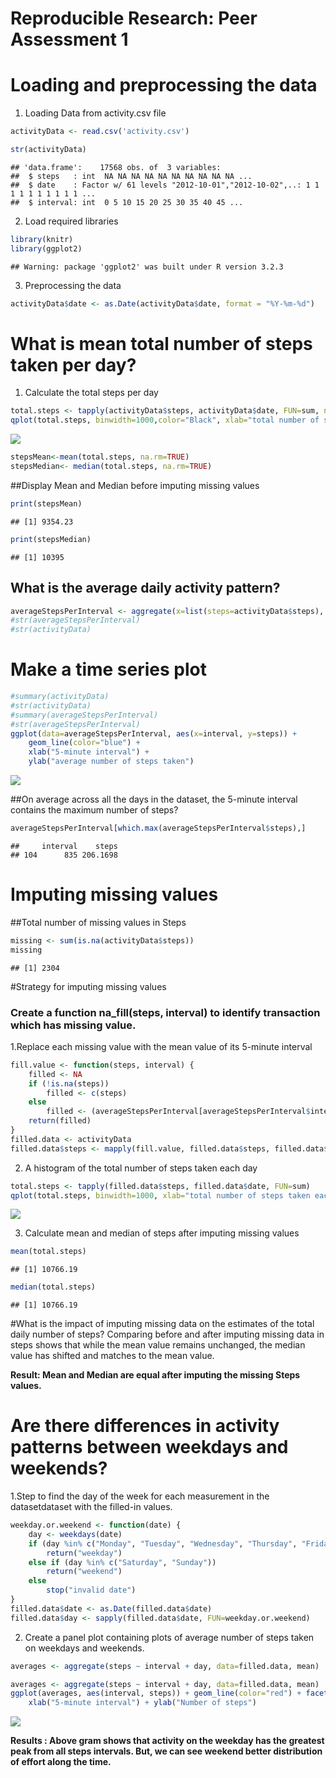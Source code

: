 # Reproducible Research: Peer Assessment 1


# Loading and preprocessing the data





1. Loading Data from activity.csv file


```r
activityData <- read.csv('activity.csv')

str(activityData)
```

```
## 'data.frame':	17568 obs. of  3 variables:
##  $ steps   : int  NA NA NA NA NA NA NA NA NA NA ...
##  $ date    : Factor w/ 61 levels "2012-10-01","2012-10-02",..: 1 1 1 1 1 1 1 1 1 1 ...
##  $ interval: int  0 5 10 15 20 25 30 35 40 45 ...
```

2. Load required libraries


```r
library(knitr)
library(ggplot2)
```

```
## Warning: package 'ggplot2' was built under R version 3.2.3
```


3. Preprocessing the data

```r
activityData$date <- as.Date(activityData$date, format = "%Y-%m-%d")
```


# What is mean total number of steps taken per day?

1. Calculate the total steps per day

```r
total.steps <- tapply(activityData$steps, activityData$date, FUN=sum, na.rm=TRUE)
qplot(total.steps, binwidth=1000,color="Black", xlab="total number of steps taken each day")
```

![](PA1_template_files/figure-html/unnamed-chunk-4-1.png)

```r
stepsMean<-mean(total.steps, na.rm=TRUE)
stepsMedian<- median(total.steps, na.rm=TRUE)
```

##Display Mean and Median before imputing missing values


```r
print(stepsMean)
```

```
## [1] 9354.23
```

```r
print(stepsMedian)
```

```
## [1] 10395
```

## What is the average daily activity pattern?


```r
averageStepsPerInterval <- aggregate(x=list(steps=activityData$steps), by=list(interval=activityData$interval), FUN=mean, na.rm=TRUE)
#str(averageStepsPerInterval)
#str(activityData)
```

# Make a time series plot


```r
#summary(activityData)
#str(activityData)
#summary(averageStepsPerInterval)
#str(averageStepsPerInterval)
ggplot(data=averageStepsPerInterval, aes(x=interval, y=steps)) +
    geom_line(color="blue") +
    xlab("5-minute interval") +
    ylab("average number of steps taken")
```

![](PA1_template_files/figure-html/unnamed-chunk-7-1.png)

##On average across all the days in the dataset, the 5-minute interval contains the maximum number of steps?


```r
averageStepsPerInterval[which.max(averageStepsPerInterval$steps),]
```

```
##     interval    steps
## 104      835 206.1698
```

# Imputing missing values

##Total number of missing values in Steps


```r
missing <- sum(is.na(activityData$steps))
missing
```

```
## [1] 2304
```

#Strategy for imputing missing values

### Create a function na_fill(steps, interval) to identify transaction which has missing value.


1.Replace each missing value with the mean value of its 5-minute interval


```r
fill.value <- function(steps, interval) {
    filled <- NA
    if (!is.na(steps))
        filled <- c(steps)
    else
        filled <- (averageStepsPerInterval[averageStepsPerInterval$interval==interval, "steps"])
    return(filled)
}
filled.data <- activityData
filled.data$steps <- mapply(fill.value, filled.data$steps, filled.data$interval)
```

2. A histogram of the total number of steps taken each day


```r
total.steps <- tapply(filled.data$steps, filled.data$date, FUN=sum)
qplot(total.steps, binwidth=1000, xlab="total number of steps taken each day")
```

![](PA1_template_files/figure-html/unnamed-chunk-11-1.png)

3. Calculate mean and median of steps after imputing missing values


```r
mean(total.steps)
```

```
## [1] 10766.19
```

```r
median(total.steps)
```

```
## [1] 10766.19
```

#What is the impact of imputing missing data on the estimates of the total daily number of steps?
Comparing before and after imputing missing data in steps shows that while the mean value remains unchanged, the median value has shifted and matches to the mean value.

**Result:  Mean and Median are equal after imputing the missing Steps values.**

# Are there differences in activity patterns between weekdays and weekends?

1.Step to find the day of the week for each measurement in the datasetdataset with the filled-in values.


```r
weekday.or.weekend <- function(date) {
    day <- weekdays(date)
    if (day %in% c("Monday", "Tuesday", "Wednesday", "Thursday", "Friday"))
        return("weekday")
    else if (day %in% c("Saturday", "Sunday"))
        return("weekend")
    else
        stop("invalid date")
}
filled.data$date <- as.Date(filled.data$date)
filled.data$day <- sapply(filled.data$date, FUN=weekday.or.weekend)
```

2. Create a panel plot containing plots of average number of steps taken on weekdays and weekends.


```r
averages <- aggregate(steps ~ interval + day, data=filled.data, mean)

averages <- aggregate(steps ~ interval + day, data=filled.data, mean)
ggplot(averages, aes(interval, steps)) + geom_line(color="red") + facet_grid(day ~ .) +
    xlab("5-minute interval") + ylab("Number of steps")
```

![](PA1_template_files/figure-html/unnamed-chunk-14-1.png)

**Results : Above gram shows that activity on the weekday has the greatest peak from all steps intervals. But, we can see weekend better distribution of effort along the time.**

